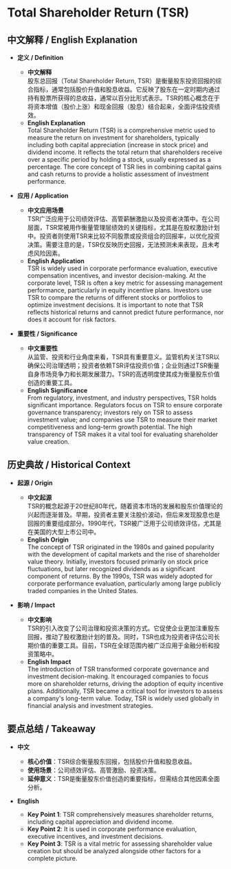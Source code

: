 # Total Shareholder Return (TSR)

## 中文解释 / English Explanation

* **定义 / Definition**  
  - **中文解释**  
    股东总回报（Total Shareholder Return, TSR）是衡量股东投资回报的综合指标，通常包括股价升值和股息收益。它反映了股东在一定时期内通过持有股票所获得的总收益，通常以百分比形式表示。TSR的核心概念在于将资本增值（股价上涨）和现金回报（股息）结合起来，全面评估投资绩效。  
  - **English Explanation**  
    Total Shareholder Return (TSR) is a comprehensive metric used to measure the return on investment for shareholders, typically including both capital appreciation (increase in stock price) and dividend income. It reflects the total return that shareholders receive over a specific period by holding a stock, usually expressed as a percentage. The core concept of TSR lies in combining capital gains and cash returns to provide a holistic assessment of investment performance.

* **应用 / Application**  
  - **中文应用场景**  
    TSR广泛应用于公司绩效评估、高管薪酬激励以及投资者决策中。在公司层面，TSR常被用作衡量管理层绩效的关键指标，尤其是在股权激励计划中。投资者则使用TSR来比较不同股票或投资组合的回报率，以优化投资决策。需要注意的是，TSR仅反映历史回报，无法预测未来表现，且未考虑风险因素。  
  - **English Application**  
    TSR is widely used in corporate performance evaluation, executive compensation incentives, and investor decision-making. At the corporate level, TSR is often a key metric for assessing management performance, particularly in equity incentive plans. Investors use TSR to compare the returns of different stocks or portfolios to optimize investment decisions. It is important to note that TSR reflects historical returns and cannot predict future performance, nor does it account for risk factors.

* **重要性 / Significance**  
  - **中文重要性**  
    从监管、投资和行业角度来看，TSR具有重要意义。监管机构关注TSR以确保公司治理透明；投资者依赖TSR评估投资价值；企业则通过TSR衡量自身市场竞争力和长期发展潜力。TSR的高透明度使其成为衡量股东价值创造的重要工具。  
  - **English Significance**  
    From regulatory, investment, and industry perspectives, TSR holds significant importance. Regulators focus on TSR to ensure corporate governance transparency; investors rely on TSR to assess investment value; and companies use TSR to measure their market competitiveness and long-term growth potential. The high transparency of TSR makes it a vital tool for evaluating shareholder value creation.

## 历史典故 / Historical Context

* **起源 / Origin**  
  - **中文起源**  
    TSR的概念起源于20世纪80年代，随着资本市场的发展和股东价值理论的兴起而逐渐普及。早期，投资者主要关注股价波动，但后来发现股息也是回报的重要组成部分。1990年代，TSR被广泛用于公司绩效评估，尤其是在美国的大型上市公司中。  
  - **English Origin**  
    The concept of TSR originated in the 1980s and gained popularity with the development of capital markets and the rise of shareholder value theory. Initially, investors focused primarily on stock price fluctuations, but later recognized dividends as a significant component of returns. By the 1990s, TSR was widely adopted for corporate performance evaluation, particularly among large publicly traded companies in the United States.

* **影响 / Impact**  
  - **中文影响**  
    TSR的引入改变了公司治理和投资决策的方式。它促使企业更加注重股东回报，推动了股权激励计划的普及。同时，TSR也成为投资者评估公司长期价值的重要工具。目前，TSR在全球范围内被广泛应用于金融分析和投资策略中。  
  - **English Impact**  
    The introduction of TSR transformed corporate governance and investment decision-making. It encouraged companies to focus more on shareholder returns, driving the adoption of equity incentive plans. Additionally, TSR became a critical tool for investors to assess a company's long-term value. Today, TSR is widely used globally in financial analysis and investment strategies.

## 要点总结 / Takeaway

* **中文**  
  - **核心价值**：TSR综合衡量股东回报，包括股价升值和股息收益。  
  - **使用场景**：公司绩效评估、高管激励、投资决策。  
  - **延伸意义**：TSR是衡量股东价值创造的重要指标，但需结合其他因素全面分析。  

* **English**  
  - **Key Point 1**: TSR comprehensively measures shareholder returns, including capital appreciation and dividend income.  
  - **Key Point 2**: It is used in corporate performance evaluation, executive incentives, and investment decisions.  
  - **Key Point 3**: TSR is a vital metric for assessing shareholder value creation but should be analyzed alongside other factors for a complete picture.